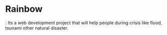 # Rainbow
: Its a web development project that will help people during crisis like flood, tsunami other natural disaster.
